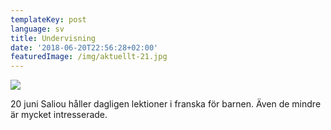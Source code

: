 ```yaml
---
templateKey: post
language: sv
title: Undervisning
date: '2018-06-20T22:56:28+02:00'
featuredImage: /img/aktuellt-21.jpg
---
```

![](/img/aktuellt-21.jpg)

20 juni Saliou håller dagligen lektioner i franska för barnen. Även de mindre är mycket intresserade.
